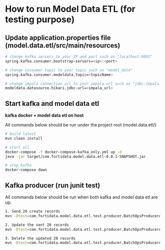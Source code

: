 # How to run Model Data ETL (for testing purpose)

## Update application.properties file (model.data.etl/src/main/resources)

```bash
# change kafka servers to your IP and port such as "localhost:9092"
spring.kafka.consumer.bootstrap-servers=<ip>:<port>

# change consumer topic to your topic such as "model_data"
spring.kafka.consumer.modeldata.topic=<topicName>

# change impala connection url to your impala url such as "jdbc:impala://192.168.6.105:21051"
modeldata.datasource.hikari.jdbc-url=<impala_url>

```

## Start kafka and model data etl
**kafka docker + model data etl on host**

All commands below should be run under the project root (model.data.etl/)

```bash
# build latest
mvn clean install

# start all
docker-compose -f docker-compose-kafka_only.yml up -d
java -jar target/com.fortidata.model.data.etl-0.0.1-SNAPSHOT.jar

# stop kafka
docker-compose down

```

## Kafka producer (run junit test)
All commands below should be run when both kafka and model data etl are up.

```bash
1. Send 20 create records
mvn -Dtest=com.fortidata.model.data.etl.test.producer.BatchOpsProducerApp#testCreate test

2. Update the sent 20 records
mvn -Dtest=com.fortidata.model.data.etl.test.producer.BatchOpsProducerApp#testUpdate test

3. Delete the updated 20 records
mvn -Dtest=com.fortidata.model.data.etl.test.producer.BatchOpsProducerApp#testDelete test

```

